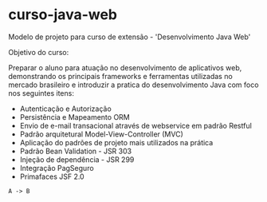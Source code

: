 # curso-java-web
Modelo de projeto para curso de extensão - 'Desenvolvimento Java Web'

Objetivo do curso:

Preparar o aluno para atuação no desenvolvimento de aplicativos web, demonstrando os principais 
frameworks e ferramentas utilizadas no mercado brasileiro e introduzir a pratica do desenvolvimento 
Java com foco nos seguintes itens:

* Autenticação e Autorização
* Persistência e Mapeamento ORM 
* Envio de e-mail transacional através de webservice em padrão Restful
* Padrão arquitetural Model-View-Controller (MVC)
* Aplicação do padrões de projeto mais utilizados na prática
* Padrão Bean Validation - JSR 303
* Injeção de dependência - JSR 299
* Integração PagSeguro
* Primafaces JSF 2.0


```puml
A -> B
```
